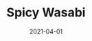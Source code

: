 ---
description: "Width%3A%2054%u201D%20%7C%20Content%3A%20100%25%20Polyester%20%7C%20Abrasion%3A%2050%2C000%20Double%20Rubs%20-%20Wyzenbeek%20Method%20%7C%20Repeat%3A%20n/a%20%7C%20Finish%3A%20INCASE%20by%20CRYPTON%20%7C%20Flammability%3A%20NFPA%20260%2C%20UFAC%20Class%201%2C%20CAL%20117%20%7C%20Applications%3A%20Contract%20/%20Hospitality%2C%20Residential%20%7C%20"
tags: 
  - "Lark Fontaine"
  - "Spicy"
  - "Textiles"
image_primary: "img/Wasabi_large.jpg"
href: "https://www.larkfontaine.com/collections/textiles/products/spicy-wasabi"
designer: "Lark Fontaine"
title: "Spicy Wasabi"
category: "Textiles"
subtitle: ""
manufacturer: "Lark Fontaine"
slug: "/manufacturers/lark-fontaine/textiles/lark-fontaine-spicy-wasabi"
date: "2021-04-01"
---